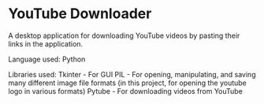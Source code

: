 # YouTube Downloader
A desktop application for downloading YouTube videos by pasting their links in the application.

Language used: Python

Libraries used:
Tkinter - For GUI
PIL - For opening, manipulating, and saving many different image file formats (in this project, for opening the youtube logo in various formats)
Pytube - For downloading videos from YouTube
